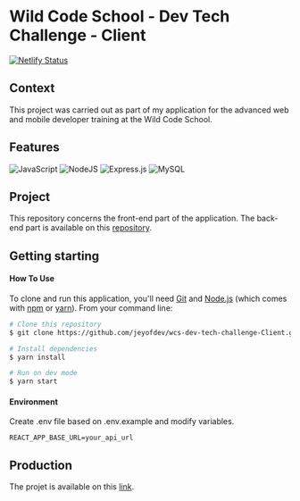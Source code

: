 # Wild Code School - Dev Tech Challenge - Client

[![Netlify Status](https://api.netlify.com/api/v1/badges/8ae95594-df17-4faa-aa46-6454a60b493f/deploy-status)](https://app.netlify.com/sites/jeremy-gregoire/deploys)

## Context

This project was carried out as part of my application for the advanced web and mobile developer training at the Wild Code School.

## Features

![JavaScript](https://img.shields.io/badge/javascript-%23323330.svg?style=for-the-badge&logo=javascript&logoColor=%23F7DF1E)
![NodeJS](https://img.shields.io/badge/node.js-6DA55F?style=for-the-badge&logo=node.js&logoColor=white)
![Express.js](https://img.shields.io/badge/express.js-%23404d59.svg?style=for-the-badge&logo=express&logoColor=%2361DAFB)
![MySQL](https://img.shields.io/badge/mysql-%2300f.svg?style=for-the-badge&logo=mysql&logoColor=white)

## Project

This repository concerns the front-end part of the application.
The back-end part is available on this [repository](https://github.com/jeyofdev/wcs-dev-tech-challenge-API).

## Getting starting

#### How To Use

To clone and run this application, you'll need [Git](https://git-scm.com) and [Node.js](https://nodejs.org/en/download/) (which comes with [npm](http://npmjs.com) or [yarn](https://yarnpkg.com/)). From your command line:

```bash
# Clone this repository
$ git clone https://github.com/jeyofdev/wcs-dev-tech-challenge-Client.git

# Install dependencies
$ yarn install

# Run on dev mode
$ yarn start
```

#### Environment

Create .env file based on .env.example and modify variables.

```env
REACT_APP_BASE_URL=your_api_url
```

## Production

The projet is available on this [link](https://jeyofdev.github.io/wcs-dev-tech-challenge-Client/).
